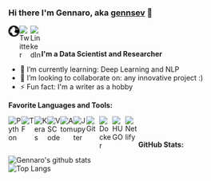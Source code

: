 <!--
**gennsev/gennsev** is a ✨ _special_ ✨ repository because its `README.md` (this file) appears on your GitHub profile.

Here are some ideas to get you started:

- 🔭 I’m currently working on ...
- 🌱 I’m currently learning ...
- 👯 I’m looking to collaborate on ...
- 🤔 I’m looking for help with ...
- 💬 Ask me about ...
- 📫 How to reach me: ...
- 😄 Pronouns: ...
- ⚡ Fun fact: 
-->

### Hi there I'm Gennaro, aka [gennsev](www.gennsev.com) 👋 
[<img align="left" alt="gennsev.com" width="22px" src="https://raw.githubusercontent.com/iconic/open-iconic/master/svg/globe.svg" />][website]
[<img align="left" alt="Twitter" width="22px" src="https://cdn.jsdelivr.net/npm/simple-icons@v3/icons/twitter.svg" />][twitter]
[<img align="left" alt="LinkedIn" width="22px" src="https://cdn.jsdelivr.net/npm/simple-icons@v3/icons/linkedin.svg" />][linkedin]

[website]: https://gennsev.com
[twitter]: https://twitter.com/gennsev
[linkedin]: https://www.linkedin.com/in/gennaro-rodrigues-518a4020/

<br />
<br />


**I'm a Data Scientist and Researcher**
- 🌱 I’m currently learning: Deep Learning and NLP
- 👯 I’m looking to collaborate on: any innovative project :)
- ⚡ Fun fact: I'm a writer as a hobby


**Favorite Languages and Tools:** 

<img align="left" alt="Python" width="26px" src="http://simpleicons.org/icons/python.svg" />
<img align="left" alt="TF" width="26px" src="http://simpleicons.org/icons/tensorflow.svg" />
<img align="left" alt="Keras" width="26px" src="http://simpleicons.org/icons/keras.svg" />
<img align="left" alt="VSCode" width="26px" src="http://simpleicons.org/icons/visualstudiocode.svg" />
<img align="left" alt="Atom" width="26px" src="http://simpleicons.org/icons/atom.svg" />
<img align="left" alt="Jupyter" width="26px" src="http://simpleicons.org/icons/jupyter.svg" />
<img align="left" alt="Git" width="26px" src="http://simpleicons.org/icons/git.svg" />
<img align="left" alt="Docker" width="26px" src="http://simpleicons.org/icons/docker.svg" />
<img align="left" alt="HUGO" width="26px" src="http://simpleicons.org/icons/hugo.svg" />
<img align="left" alt="Netlify" width="26px" src="http://simpleicons.org/icons/netlify.svg" />

<br />
<br />

**GitHub Stats:** 

![Gennaro's github stats](https://github-readme-stats.gennsev.vercel.app/api?username=gennsev)
<br />
![Top Langs](https://github-readme-stats.gennsev.vercel.app/api/top-langs/?username=gennsev&layout=compact)
